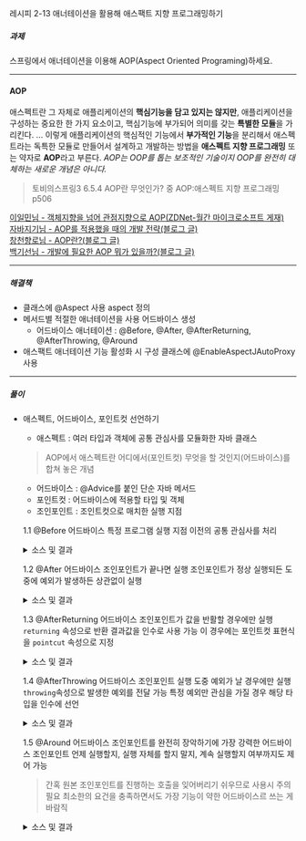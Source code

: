 레시피 2-13 애너테이션을 활용해 애스팩트 지향 프로그래밍하기

##### 과제
스프링에서 애너테이션을 이용해 AOP(Aspect Oriented Programing)하세요.

---

  #### AOP
  애스펙트란 그 자체로 애플리케이션의 **핵심기능을 담고 있지는 않지만**, 애플리케이션을 구성하는 중요한 한 가지 요소이고, 핵심기능에 부가되어 의미를 갖는 **특별한 모듈**을 가리킨다.
  ...
  이렇게 애플리케이션의 핵심적인 기능에서 **부가적인 기능**을 분리해서 애스펙트라는 독특한 모듈로 만들어서 설계하고 개발하는 방법을 **애스펙트 지향 프로그래밍** 또는 약자로 **AOP**라고 부른다. _AOP는 OOP를 톱는 보조적인 기술이지 OOP를 완전히 대체하는 새로운 개념은 아니다._
  > 토비의스프링3 6.5.4 AOP란 무엇인가? 중 AOP:애스펙트 지향 프로그래밍 p506

  [이일민님 - 객체지향을 넘어 관점지향으로 AOP(ZDNet-월간 마이크로소프트 게재)](http://www.zdnet.co.kr/news/news_view.asp?artice_id=00000039147106)    
  [자바지기님 - AOP를 적용했을 때의 개발 전략(블로그 글)](http://www.javajigi.net/pages/viewpage.action?pageId=1066)    
  [창천향로님 - AOP란?(블로그 글)](https://jojoldu.tistory.com/71?category=635883)    
  [백기선님 - 개발에 필요한 AOP 뭐가 있을까?(블로그 글)](http://whiteship.me/?p=11119)

---

##### 해결책
* 클래스에 @Aspect 사용 aspect 정의
* 메서드별 적절한 애너테이션을 사용 어드바이스 생성
    * 어드바이스 애너테이션 : @Before, @After, @AfterReturning, @AfterThrowing, @Around
* 애스팩트 애너테이션 기능 활성화 시 구성 클래스에 @EnableAspectJAutoProxy 사용

---

##### 풀이
* 애스펙트, 어드바이스, 포인트컷 선언하기
    * 애스펙트 : 여러 타입과 객체에 공통 관심사를 모듈화한 자바 클래스
    > AOP에서 애스펙트란 어디에서(포인트컷) 무엇을 할 것인지(어드바이스)를 합쳐 놓은 개념
    * 어드바이스 : @Advice를 붙인 단순 자바 메서드
    * 포인트컷 : 어드바이스에 적용할 타입 및 객체
    * 조인포인트 : 조인트컷으로 매치한 실행 지점

    1.1 @Before 어드바이스
    특정 프로그램 실행 지점 이전의 공통 관심사를 처리
    <details>
    <summary>소스 및 결과</summary>

    ```java
    // 애스펙트 전용 전
    1.0 + 2.0 = 3.0
    4.0 - 3.0 = 1.0
    2.0 * 3.0 = 6.0
    4.0 / 2.0 = 2.0
    10.0 kilogram = 22.0 pound
    5.0 kilometer = 3.1 mile

    @Aspect
    @Component
    public class CalculatorLoggingAspect {
        private Logger log = LoggerFactory.getLogger(this.getClass());
        @Before("execution(* *.*(..))")
        public void logBefore(JoinPoint joinPoint) {
            log.info("The method {}() begins with {} ", joinPoint.getSignature().getName(), Arrays.toString(joinPoint.getArgs()));
        }
      }
    // 적용 후
    INFO  ulator.CalculatorLoggingAspect - The method add() begins with [1.0, 2.0]
    1.0 + 2.0 = 3.0
    INFO  ulator.CalculatorLoggingAspect - The method sub() begins with [4.0, 3.0]
    4.0 - 3.0 = 1.0
    INFO  ulator.CalculatorLoggingAspect - The method mul() begins with [2.0, 3.0]
    2.0 * 3.0 = 6.0
    INFO  ulator.CalculatorLoggingAspect - The method div() begins with [4.0, 2.0]
    4.0 / 2.0 = 2.0
    INFO  ulator.CalculatorLoggingAspect - The method kilogramToPound() begins with [10.0]
    10.0 kilogram = 22.0 pound
    INFO  ulator.CalculatorLoggingAspect - The method kilometerToMile() begins with [5.0]
    5.0 kilometer = 3.1 mile
    ```
    </details>

    1.2 @After 어드바이스
    조인포인트가 끝나면 실행
    조인포인트가 정상 실행되든 도중에 예외가 발생하든 상관없이 실행
    <details>
        <summary>소스 및 결과</summary>

    ```java
    @Aspect
    @Component
    public class CalculatorLoggingAspect {
        ...
        @After("execution(* *.*(..))")
        public void logAfter(JoinPoint joinPoint) {
            log.info("The method {}() ends", joinPoint.getSignature().getName());
        }
      }
    // 적용 후
    - The method add() begins with [1.0, 2.0]
    1.0 + 2.0 = 3.0
    - The method add() ends
    - The method sub() begins with [4.0, 3.0]
    4.0 - 3.0 = 1.0
    - The method sub() ends
    - The method mul() begins with [2.0, 3.0]
    2.0 * 3.0 = 6.0
    - The method mul() ends
    - The method div() begins with [4.0, 2.0]
    4.0 / 2.0 = 2.0
    - The method div() ends
    - The method kilogramToPound() begins with [10.0]
    10.0 kilogram = 22.0 pound
    - The method kilogramToPound() ends
    - The method kilometerToMile() begins with [5.0]
    5.0 kilometer = 3.1 mile
    - The method kilometerToMile() ends
    ```
    </details>

    1.3 @AfterReturning 어드바이스
    조인포인트가 값을 반활할 경우에만 실행
    `returning` 속성으로 반환 결과값을 인수로 사용 가능 이 경우에는 포인트컷 표현식을 `pointcut` 속성으로 지정
    <details>
    <summary>소스 및 결과</summary>

    ```java
    @Aspect
    @Component
    public class CalculatorLoggingAspect {
        ...
        //@After("execution(* *.*(..))")
        //public void logAfter(JoinPoint joinPoint) {
        //    log.info("The method {}() ends", joinPoint.getSignature().getName());
        //}
        @AfterReturning(
            pointcut = "execution(* *.*(..))",
            returning = "result")
        public void logAfterReturning(JoinPoint joinPoint, Object result) {
            log.info("The method {}() ends with {}", joinPoint.getSignature().getName(), result);
        }
      }
    // 적용 후
    - The method add() begins with [1.0, 2.0]
    1.0 + 2.0 = 3.0
    - The method add() ends with 3.0
    - The method sub() begins with [4.0, 3.0]
    4.0 - 3.0 = 1.0
    - The method sub() ends with 1.0
    - The method mul() begins with [2.0, 3.0]
    2.0 * 3.0 = 6.0
    - The method mul() ends with 6.0
    - The method div() begins with [4.0, 2.0]
    4.0 / 2.0 = 2.0
    - The method div() ends with 2.0
    - The method kilogramToPound() begins with [10.0]
    10.0 kilogram = 22.0 pound
    - The method kilogramToPound() ends with 22.0
    - The method kilometerToMile() begins with [5.0]
    5.0 kilometer = 3.1 mile
    - The method kilometerToMile() ends with 3.1
    ```
    </details>

    1.4 @AfterThrowing 어드바이스
    조인포인트 실행 도중 예외가 날 경우에만 실행
    `throwing`속성으로 발생한 예외를 전달 가능
    특정 예외만 관심을 가질 경우 해당 타입을 인수에 선언
    <details>
    <summary>소스 및 결과</summary>

    ```java
    public class Main {
    public static void main(String[] args) {
      ...
      arithmeticCalculator.div(4, 0);
      ...
    }

    @Aspect
    @Component
    public class CalculatorLoggingAspect {
        ...
        @AfterThrowing(
            pointcut = "execution(* *.*(..))",
            throwing = "e")
        public void logAfterThrowing(JoinPoint joinPoint, IllegalArgumentException e) {
            log.error("Illegal argument {} in {}()", Arrays.toString(joinPoint.getArgs()), joinPoint.getSignature().getName());
        }
      }
    // 적용 후
    - The method div() begins with [4.0, 0.0]
    - Illegal argument [4.0, 0.0] in div()
    Exception in thread "main" java.lang.IllegalArgumentException: Division by zero
    ...
    ```
    </details>

    1.5 @Around 어드바이스
    조인포인트를 완전히 장악하기에 가장 강력한 어드바이스
    조인포인트 언제 실행할지, 실행 자체를 할지 말지, 계속 실행할지 여부까지도 제어 가능
    > 간혹 원본 조인포인트를 진행하는 호출을 잊어버리기 쉬우므로 사용시 주의 필요
    > 최소한의 요건을 충족하면서도 가장 기능이 약한 어드바이스르 쓰는 게 바람직
    <details>
    <summary>소스 및 결과</summary>

    ```java
    @Aspect
    @Component
    public class CalculatorLoggingAspect {
        @Around("execution(* *.*(..))")
        public Object logAround(ProceedingJoinPoint joinPoint) throws Throwable {
            log.info("The method {}() begins with {}", joinPoint.getSignature().getName(), Arrays.toString(joinPoint.getArgs()));
            try {
                Object result = joinPoint.proceed();
                log.info("The method {}() ends with ", joinPoint.getSignature().getName(), result);
                return result;
            } catch (IllegalArgumentException e) {
                log.error("Illegal argument {} in {}()", Arrays.toString(joinPoint.getArgs()) , joinPoint.getSignature().getName());
                throw e;
            }
        }
      }
    // 적용 후
    - The method add() begins with [1.0, 2.0]
    1.0 + 2.0 = 3.0
    - The method add() ends with 3.0
    - The method sub() begins with [4.0, 3.0]
    4.0 - 3.0 = 1.0
    - The method sub() ends with 1.0
    - The method mul() begins with [2.0, 3.0]
    2.0 * 3.0 = 6.0
    - The method mul() ends with 6.0
    - The method div() begins with [4.0, 2.0]
    4.0 / 2.0 = 2.0
    - The method div() ends with 2.0
    - The method div() begins with [4.0, 0.0]
    - Illegal argument [4.0, 0.0] in div()
    Exception in thread "main" java.lang.IllegalArgumentException: Division by zero
    ...
    ```
    </details>

